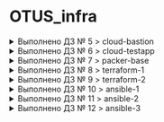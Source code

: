 # OTUS_infra

<details><summary>Выполнено ДЗ № 5 > cloud-bastion</summary><p>

## Конфигурация bastionhost сети:
````
bastion_IP = 34.78.108.124
someinternalhost_IP = 10.132.0.13
````
## Как проверить работоспособность:
 - Перейти по ссылке http://35.233.51.244:9292
 
## Для подключения к someinternalhost через bastionhost можем воспользоваться командой:
````
ssh -t -i ~/.ssh/ll_rsa -A vlembikov@34.78.108.124 ssh 10.132.0.13
````
## Создаем файл: in ~/.ssh/config и вставляем в него:
````
Host bastionhost
User vlembikov
HostName 34.78.108.124
ForwardAgent yes
IdentityFile ~/.ssh/ll_rsa

Host someinternalhost
User vlembikov
HostName 10.132.0.13
ProxyJump bastionhost
ForwardAgent yes
IdentityFile ~/.ssh/ll_rsa
````
</p></details>

<details><summary>Выполнено ДЗ № 6 > cloud-testapp</summary><p>
  
## Параметры сервера:
````
testapp_IP = 35.233.51.244 
testapp_port = 9292
````
## В процессе сделано:
 - Написан скрипт install_mongodb.sh для установки mongodb
 - Написан скрипт install_ruby.sh для установки ruby
 - Написан скрипт startup-script.sh
 - Написан скрипт puma-vm-start.sh для автоматического разворачивания сервера открытия порта и диплоя приложения через скрипт startup-script.sh

## Как запустить проект:
 - Для запуска проекта достаточно из корня директории запустить скрипт bash puma-vm-start.sh
 - Для поднятия машины с приложением можно выполнить в ручную команду:
 
````
gcloud compute instances create reddit-app\
 --boot-disk-size=10GB \
 --image-family ubuntu-1604-lts \
 --image-project=ubuntu-os-cloud \
 --machine-type=e2-micro \
 --tags puma-server \
 --restart-on-failure \
 --preemptible \
 --metadata-from-file startup-script=./startup-script.sh
````

## Для открытия порта 9292 можно выполнить команду:
````
gcloud compute firewall-rules create default-puma-server\
 --direction=INGRESS \
 --priority=1000 \
 --network=default \
 --action=ALLOW \
 --rules=tcp:9292 \
 --source-ranges=0.0.0.0/0 \
 --target-tags=puma-server
````
## Для удаления машины можно выполнить команду:
````
gcloud compute instances delete reddit-app
````
## Для удаления правила в фаерволе:
````
gcloud compute firewall-rules delete default-puma-server
````
## Как проверить работоспособность:
 - Перейти по ссылке http://35.233.51.244:9292
</p></details>

<details><summary>Выполнено ДЗ № 7 > packer-base</summary><p>

 - [ ] Основное ДЗ
 - [ ] Задание со *

## В процессе сделано:
 - Реализован вынос переменных в файл variables.json.
 - Добавить исключение в файл .gitignore.
 - Реализовать заглушку variables.json.example.
 - Разобраться с подходом Immutable infrastructure.
 - Сделать скрипт запуска create-reddit-vm.sh для запуска готовой машины.

## Как запустить проект:
````
gcloud compute instances create reddit-app\
 --tags puma-server \
 --image-family reddit-full \
 --preemptible \
 --machine-type=e2-micro
````
````
gcloud compute firewall-rules create default-puma-server\
 --direction=INGRESS \
 --priority=1000 \
 --network=default \
 --action=ALLOW \
 --rules=tcp:9292 \
 --source-ranges=0.0.0.0/0 \
 --target-tags=puma-server
````

## Как проверить работоспособность:
 - Например, перейти по ссылке http://34.77.29.108:9292

## PR checklist
 - [ ] Выставил label с номером домашнего задания
 - [ ] Выставил label с темой домашнего задания
 </p></details>

<details><summary>Выполнено ДЗ № 8 > terraform-1</summary><p>

 - [ ] Основное ДЗ
 - [ ] Задание со *

## В процессе сделано:
 - Научились описывать инфраструктуру как код в Terraform
 - Научились пользоваться переменными Terraform

## Как запустить проект:
 - Перейдем в директорию 
````
terraform
````
 - Инициализируем провайдер командой 
````
terraform init
````
 - Проверим конфигурацию на наличие ошибок и планирования изменений в проекте командой 
````
terraform plan
````
 - Инициируем запуск проекта командой 
````
terraform apply
````
## Как проверить работоспособность:
 - Например, перейти по ссылке http://34.77.29.108:9292

## PR checklist
 - [ ] Выставил label с номером домашнего задания
 - [ ] Выставил label с темой домашнего задания
 </p></details>

<details><summary>Выполнено ДЗ № 9 > terraform-2</summary><p>

 - [ ] Основное ДЗ
 - [ ] Задание со *

## В процессе сделано:
 - Раздедлили тераформ на 2 отдельные конфигурации.
 - Перенесли 2 конфигурации в отдельые модули.

## PR checklist
 - [ ] Выставил label с номером домашнего задания
 - [ ] Выставил label с темой домашнего задания
 </p></details>

<details><summary>Выполнено ДЗ № 10 > ansible-1</summary><p>

 - [ ] Основное ДЗ
 - [ ] Задание со *

## В процессе сделано:
 - Научились пользоваться inventory.
 - Написали свой первый плейбук.

## PR checklist
 - [ ] Выставил label с номером домашнего задания
 - [ ] Выставил label с темой домашнего задания
 </p></details>

 <details><summary>Выполнено ДЗ № 11 > ansible-2</summary><p>

 - [ ] Основное ДЗ
 - [ ] Задание со *

## В процессе сделано:
 - Переписали сценарии развертывания компонентов инфраструктуры наплейбуки.
 - Научилисьпользоваться шаблонами jinja2.
 - Развернули новые образы наших db и app приложений чрез провижининг ansible.

## PR checklist
 - [ ] Выставил label с номером домашнего задания
 - [ ] Выставил label с темой домашнего задания
 </p></details>
 
  <details><summary>Выполнено ДЗ № 12 > ansible-3</summary><p>

 - [ ] Основное ДЗ
 - [ ] Задание со *

## В процессе сделано:

- Перенесли созданные плейбуки в раздельные роли
- Описали два окружения
- Использовали коммьюнити роль nginx
- Использовали Ansible Vault для наших окружений

## PR checklist
 - [ ] Выставил label с номером домашнего задания
 - [ ] Выставил label с темой домашнего задания
 </p></details>
